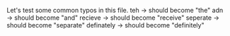 Let's test some common typos in this file.
teh → should become "the"
adn → should become "and" 
recieve → should become "receive"
seperate → should become "separate"
definately → should become "definitely"
